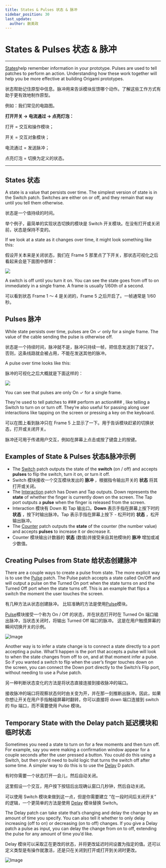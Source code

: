 ```yaml
---
title: States & Pulses 状态 & 脉冲
sidebar_position: 30
last_update:
  author: 蒯美政
---
```


# States & Pulses 状态 & 脉冲

---

[States](./../Patch%20Editor/States.md)help remember information in your prototype. Pulses are used to tell patches to perform an action. Understanding how these work together will help you be more effective at building Origami prototypes.

状态帮助记住原型中信息。脉冲用来告诉模块反馈哪个动作。了解这些工作方式有助于更有效地制作原型。

例如：我们常见的电路图。

**打开开关 → 电流通过 → 点亮灯泡：**

打开 = 交互和操作模块；

开关 = 交互对象模块；

电流通过 = 发送脉冲；

点亮灯泡 = 切换为定义的状态。

---

## States 状态

A state is a value that persists over time. The simplest version of state is in the Switch patch. Switches are either on or off, and they remain that way until you tell them otherwise.

状态是一个值持续的时间。

举个例子，最简单的实现状态切换的模块是 Switch 开关模块。在没有打开或关闭前，状态是保持不变的。

If we look at a state as it changes over time, it might look something like this:

假设开关本来是关闭状态，我们在 Frame 5 那里点了下开关，那状态可视化之后看起来会是下面图中那样：

![](https://origami.design/public/images/docs/PulseSignal-states.png)

A switch is off until you turn it on. You can see the state goes from off to on immediately in a single frame. A frame is usually 1/60th of a second.

可以看到状态 Frame 1 ～ 4 是关闭的，Frame 5 之后开启了。一帧通常是 1/60 秒。

## Pulses 脉冲

While state persists over time, pulses are On ✓ only for a single frame. The value of the cable sending the pulse is otherwise off.

状态是一个持续时间，脉冲就不是，脉冲只持续一帧，把信息发送到了就没了。 否则，这条线路就会被占用，不能在发送其他的脉冲。

A pulse over time looks like this:

脉冲的可视化之后大概就是下面这样的：

![](https://origami.design/public/images/docs/PulseSignal-pulses.png)

You can see that pulses are only On ✓ for a single frame.

They’re used to tell patches to ### perform an action### , like telling a Switch to turn on or turn off. They’re also useful for passing along user interactions like tapping on the screen or pressing a key on the keyboard.

可以在图上看到脉冲只在 Frame 5 上显示了一下。用于告诉模块赶紧的切换状态，打开或关闭开关。

脉冲还可用于传递用户交互，例如在屏幕上点击或按了键盘上的按键。

## Examples of State & Pulses 状态&脉冲示例

- The [Switch](./../Utility/Switch.md) patch outputs the state of the **switch** (on / off) and accepts **pulses** to flip the switch, turn it on, or turn it off.
- Switch 模块接收一个交互模块发出的 **脉冲** ，根据指令输出开关的 **状态** 将其打开或关闭。
- The [Interaction](./../Interaction/Interaction.md) patch has Down and Tap outputs. Down represents the **state** of whether the finger is currently down on the screen. The Tap port outputs a **pulse** when the finger is released from the screen.
- Interaction 模块有 Down 和 Tap 输出口。**Down** 表示手指在屏幕上按下时的 **状态** ，按下时输出脉冲。Tap 表示手指在屏幕上按下 - 松开时的 **状态** ，松开输出脉冲。
- The [Counter](./../Utility/Counter.md) patch outputs the **state** of the counter (the number value) and accepts **pulses** to increase it or decrease it.
- Counter 模块输出计数器的 **状态** (数值)并接受来自其他模块的 **脉冲** 增加或减少数值。

## Creating Pulses from State 给状态创建脉冲

There are a couple ways to create a pulse from state. The more explicit way is to use the [Pulse](./../Utility/Pulse.md) patch. The Pulse patch accepts a state called On/Off and will output a pulse on the Turned On port when the state turns on and the Turned Off port when the state turns off. This is an example that flips a switch the moment the user touches the screen.

有几种方法从状态创建脉冲。 比较准确的方法是使用[Pulse](./../Utility/Pulse.md)模块。

[Pulse](./../Utility/Pulse.md)模块接受一个称为 On / Off 的状态，并在状态打开时在 Turned On 端口输出脉冲，当状态关闭时，将输出 Turned Off 端口的脉冲。 这是在用户触摸屏幕的瞬间切换开关的示例。

![Image](@site/static/img/docs/Concepts/states-pulses-3.png)

Another way is to infer a state change is to connect a state directly to a port accepting a pulse. What’ll happen is the port that accepts a pulse will look to when the state changes from off to on, and at that moment infer a pulse. So if you wanted a switch to flip when the user’s finger touches down on the screen, you can connect the Down port directly to the Switch’s Flip port, without needing to use a Pulse patch.

另一种判断状态变化的方法是将状态直接连接到接收脉冲的端口。

接收脉冲的端口将观察状态何时由关变为开，并在那一刻推断出脉冲。因此，如果你想让开关在用户手指触碰屏幕时翻转，你可以直接将 down 端口连接到 switch 的 flip 端口，而不需要使用 Pulse 模块。

## Temporary State with the Delay patch 延迟模块和临时状态

Sometimes you need a state to turn on for a few moments and then turn off. For example, say you were making a confirmation window appear for a couple seconds after the user pressed a button. You could do this using a Switch, but then you’d need to build logic that turns the switch off after some time. A simpler way to do this is to use the [Delay](./../Utility/Delay.md) D patch.

有时你需要一个状态打开一会儿，然后自动关闭。

这里假设一个交互，用户按下按钮后出现确认窗口几秒钟，然后自动关闭。

可以使用 Switch 模块来做到这一点，但是你需要建立 “在一段时间后关闭开关” 的逻辑，一个更简单的方法是使用 [Delay](./../Utility/Delay.md) 模块替换 Switch。

The Delay patch can take state that’s changing and delay the change by an amount of time you specify. You can also tell it whether to only delay increasing (off to on) or decreasing (on to off) changes. If you give a Delay patch a pulse as input, you can delay the change from on to off, extending the pulse for any amount of time you’d like.

Delay 模块可以采取正在更改的状态，并将更改延迟时间设置为指定的值。还可以定义类型是有操作就激活，还是只在关闭到打开或打开到关闭时更改。

![Image](@site/static/img/docs/Concepts/states-pulses-4.png)
